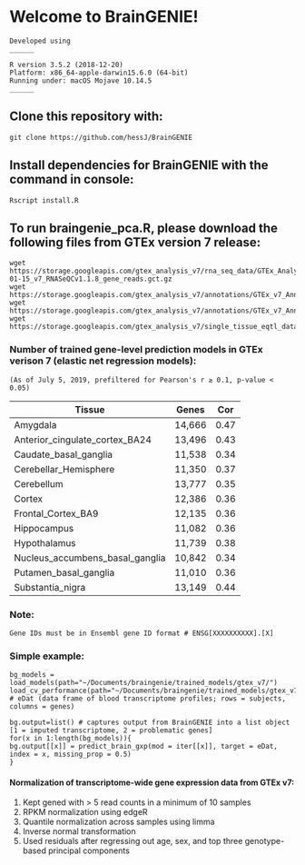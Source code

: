 # Welcome to BrainGENIE!

``` 
Developed using
______ 

R version 3.5.2 (2018-12-20)
Platform: x86_64-apple-darwin15.6.0 (64-bit)
Running under: macOS Mojave 10.14.5
______
```

## Clone this repository with:
`git clone https://github.com/hessJ/BrainGENIE`

## Install dependencies for BrainGENIE with the command in console:
```
Rscript install.R
```

## To run braingenie_pca.R, please download the following files from GTEx version 7 release:
```
wget https://storage.googleapis.com/gtex_analysis_v7/rna_seq_data/GTEx_Analysis_2016-01-15_v7_RNASeQCv1.1.8_gene_reads.gct.gz
wget https://storage.googleapis.com/gtex_analysis_v7/annotations/GTEx_v7_Annotations_SampleAttributesDS.txt
wget https://storage.googleapis.com/gtex_analysis_v7/annotations/GTEx_v7_Annotations_SubjectPhenotypesDS.txt
wget https://storage.googleapis.com/gtex_analysis_v7/single_tissue_eqtl_data/GTEx_Analysis_v7_eQTL_covariates.tar.gz
```

### Number of trained gene-level prediction models in GTEx verison 7 (elastic net regression models):
`(As of July 5, 2019, prefiltered for Pearson's r ≥ 0.1, p-value < 0.05)`

 |                        Tissue    |  Genes  |  Cor |
 | -------------------------------  | ------- | ---- |
 |                        Amygdala  | 14,666  | 0.47 |
 |  Anterior_cingulate_cortex_BA24  | 13,496  | 0.43 |
 |           Caudate_basal_ganglia  | 11,538  | 0.34 |
 |           Cerebellar_Hemisphere  | 11,350  | 0.37 |
 |                      Cerebellum  | 13,777  | 0.35 |
 |                          Cortex  | 12,386  | 0.36 |
 |              Frontal_Cortex_BA9  | 12,135  | 0.36 |
 |                     Hippocampus  | 11,082  | 0.36 |
 |                    Hypothalamus  | 11,739  | 0.38 |
 | Nucleus_accumbens_basal_ganglia  | 10,842  | 0.34 |
 |           Putamen_basal_ganglia  | 11,010  | 0.36 |
 |                Substantia_nigra  | 13,149  | 0.44 |

### Note: 
`Gene IDs must be in Ensembl gene ID format # ENSG[XXXXXXXXXX].[X]`

### Simple example:
```
bg_models = load_models(path="~/Documents/braingenie/trained_models/gtex_v7/")
load_cv_performance(path="~/Documents/braingenie/trained_models/gtex_v7/")
# eDat (data frame of blood transcriptome profiles; rows = subjects, columns = genes)

bg.output=list() # captures output from BrainGENIE into a list object [1 = imputed transcriptome, 2 = problematic genes]
for(x in 1:length(bg_models)){
bg.output[[x]] = predict_brain_gxp(mod = iter[[x]], target = eDat, index = x, missing_prop = 0.5)
}

```

#### Normalization of transcriptome-wide gene expression data from GTEx v7:
1. Kept gened with > 5 read counts in a minimum of 10 samples
2. RPKM normalization using edgeR 
3. Quantile normalization across samples using limma
4. Inverse normal transformation
5. Used residuals after regressing out age, sex, and top three genotype-based principal components

